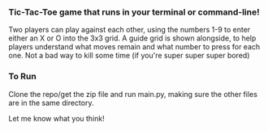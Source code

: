 ### Tic-Tac-Toe game that runs in your terminal or command-line!

Two players can play against each other, using the numbers 1-9 to enter either an X or O into the 3x3 grid. 
A guide grid is shown alongside, to help players understand what moves remain and what number to press for each one.
Not a bad way to kill some time (if you're super super super bored)

### To Run
Clone the repo/get the zip file and run main.py, making sure the other files are in the same directory.

Let me know what you think!
